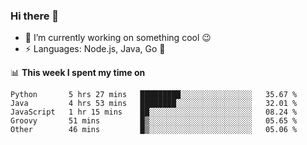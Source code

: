 ### Hi there 👋

<!--
**nodejh/nodejh** is a ✨ _special_ ✨ repository because its `README.md` (this file) appears on your GitHub profile.

Here are some ideas to get you started:

- 🔭 I’m currently working on ...
- 🌱 I’m currently learning ...
- 👯 I’m looking to collaborate on ...
- 🤔 I’m looking for help with ...
- 💬 Ask me about ...
- 📫 How to reach me: ...
- 😄 Pronouns: ...
- ⚡ Fun fact: ...
-->

- 🔭 I’m currently working on something cool :wink:
- ⚡ Languages: Node.js, Java, Go :thought_balloon:

📊 **This week I spent my time on**

<!--START_SECTION:waka-->
```text
Python       5 hrs 27 mins   █████████░░░░░░░░░░░░░░░░   35.67 % 
Java         4 hrs 53 mins   ████████░░░░░░░░░░░░░░░░░   32.01 % 
JavaScript   1 hr 15 mins    ██░░░░░░░░░░░░░░░░░░░░░░░   08.24 % 
Groovy       51 mins         █▒░░░░░░░░░░░░░░░░░░░░░░░   05.65 % 
Other        46 mins         █▒░░░░░░░░░░░░░░░░░░░░░░░   05.06 % 
```
<!--END_SECTION:waka-->


<!--
:traffic_light: **Visitors**

![visitors](https://visitor-badge.glitch.me/badge?page_id=nodejh.nodejh)
-->
